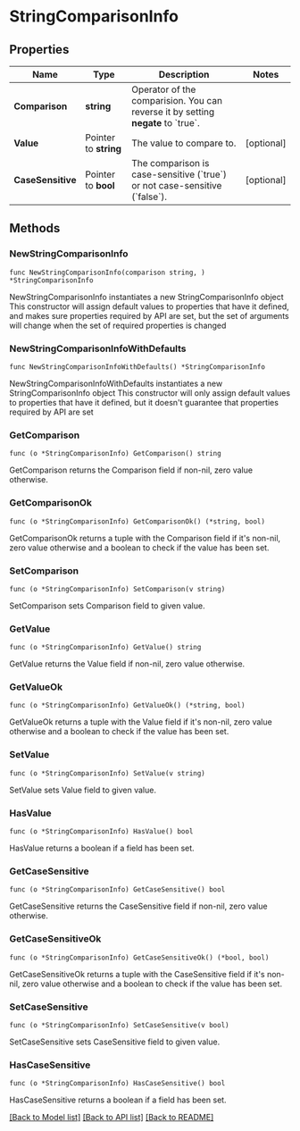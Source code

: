 # StringComparisonInfo

## Properties

Name | Type | Description | Notes
------------ | ------------- | ------------- | -------------
**Comparison** | **string** | Operator of the comparision. You can reverse it by setting **negate** to &#x60;true&#x60;. | 
**Value** | Pointer to **string** | The value to compare to. | [optional] 
**CaseSensitive** | Pointer to **bool** | The comparison is case-sensitive (&#x60;true&#x60;) or not case-sensitive (&#x60;false&#x60;). | [optional] 

## Methods

### NewStringComparisonInfo

`func NewStringComparisonInfo(comparison string, ) *StringComparisonInfo`

NewStringComparisonInfo instantiates a new StringComparisonInfo object
This constructor will assign default values to properties that have it defined,
and makes sure properties required by API are set, but the set of arguments
will change when the set of required properties is changed

### NewStringComparisonInfoWithDefaults

`func NewStringComparisonInfoWithDefaults() *StringComparisonInfo`

NewStringComparisonInfoWithDefaults instantiates a new StringComparisonInfo object
This constructor will only assign default values to properties that have it defined,
but it doesn't guarantee that properties required by API are set

### GetComparison

`func (o *StringComparisonInfo) GetComparison() string`

GetComparison returns the Comparison field if non-nil, zero value otherwise.

### GetComparisonOk

`func (o *StringComparisonInfo) GetComparisonOk() (*string, bool)`

GetComparisonOk returns a tuple with the Comparison field if it's non-nil, zero value otherwise
and a boolean to check if the value has been set.

### SetComparison

`func (o *StringComparisonInfo) SetComparison(v string)`

SetComparison sets Comparison field to given value.


### GetValue

`func (o *StringComparisonInfo) GetValue() string`

GetValue returns the Value field if non-nil, zero value otherwise.

### GetValueOk

`func (o *StringComparisonInfo) GetValueOk() (*string, bool)`

GetValueOk returns a tuple with the Value field if it's non-nil, zero value otherwise
and a boolean to check if the value has been set.

### SetValue

`func (o *StringComparisonInfo) SetValue(v string)`

SetValue sets Value field to given value.

### HasValue

`func (o *StringComparisonInfo) HasValue() bool`

HasValue returns a boolean if a field has been set.

### GetCaseSensitive

`func (o *StringComparisonInfo) GetCaseSensitive() bool`

GetCaseSensitive returns the CaseSensitive field if non-nil, zero value otherwise.

### GetCaseSensitiveOk

`func (o *StringComparisonInfo) GetCaseSensitiveOk() (*bool, bool)`

GetCaseSensitiveOk returns a tuple with the CaseSensitive field if it's non-nil, zero value otherwise
and a boolean to check if the value has been set.

### SetCaseSensitive

`func (o *StringComparisonInfo) SetCaseSensitive(v bool)`

SetCaseSensitive sets CaseSensitive field to given value.

### HasCaseSensitive

`func (o *StringComparisonInfo) HasCaseSensitive() bool`

HasCaseSensitive returns a boolean if a field has been set.


[[Back to Model list]](../README.md#documentation-for-models) [[Back to API list]](../README.md#documentation-for-api-endpoints) [[Back to README]](../README.md)



